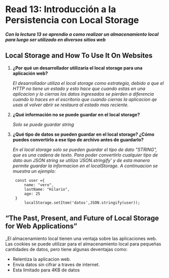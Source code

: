 # Read 13:  Introducción a la Persistencia con Local Storage
***Con la lectura 13 se aprendio a como realizar un almacenamiento local para luego ser utilizado en diversos sitios web***

## **Local Storage and How To Use It On Websites**
1. **¿Por qué un desarrollador utilizaría el local storage para una aplicación web?**

    _El desarrollador utiliza el local storage como estrategia, debido a que el HTTP no tiene un estado y esto hace que cuando estas en una aplicacion y lo cierras los datos ingresados se pierden a diferencia cuando lo haces en el escritorio que cuando cierras la aplicacion qe usas al volver abrir se restaura al estado mas reciente._ 

2. **¿Qué información no se puede guardar en el local storage?**

    _Solo se puede guardar string_

3. **¿Qué tipo de datos se pueden guardar en el local storage? ¿Cómo puedes convertirlo a ese tipo de archivo antes de guardarlo?**

    _En el local storage solo se pueden guardar el tipo de dato "STRING", que es una cadena de texto._
    _Para poder convertirlo cualquier tipo de dato aun JSON string se utiliza 'JSON.stringify' y de esta manera permite guardar la informacion en el localStorage. A continuacion se muestra un ejemplo:_

        
        const user ={
            name: "vero",
            lastName: "Hilario",
            age: 25
        }    
            localStorage.setItem('datos',JSON.stringify(user));

## **“The Past, Present, and Future of Local Storage for Web Applications”**
_El almacenamiento local tienen una ventaja sobre las aplicaciones web. Las cookies  se puede utilizar para  el almacenamiento local para pequeñas cantidades de datos, pero tiene algunas deventajas como:
+ Relentiza la aplicacion web.
+ Envia datos sin cifrar a traves de internet.
+ Esta limitado para 4KB de datos

